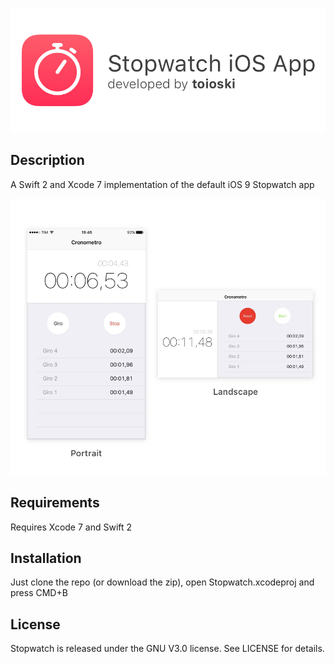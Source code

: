 ![iOS Stopwatch by toioski](docs/banner.jpg)

## Description
A Swift 2 and Xcode 7 implementation of the default iOS 9 Stopwatch app

![iOS Stopwatch by toioski](docs/screen.jpg)

## Requirements
Requires Xcode 7 and Swift 2

## Installation
Just clone the repo (or download the zip), open Stopwatch.xcodeproj and press CMD+B 

## License
Stopwatch is released under the GNU V3.0 license. See LICENSE for details.
